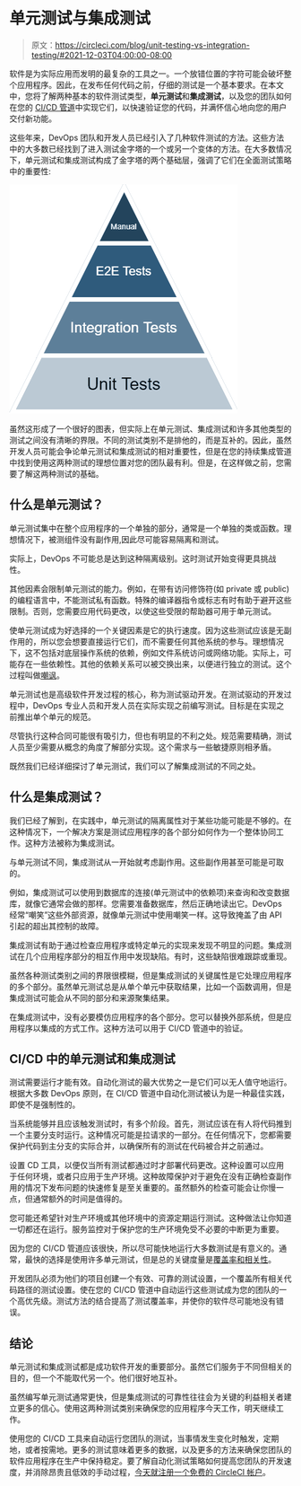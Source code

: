 # 单元测试与集成测试

> 原文：<https://circleci.com/blog/unit-testing-vs-integration-testing/#2021-12-03T04:00:00-08:00>

软件是为实际应用而发明的最复杂的工具之一。一个放错位置的字符可能会破坏整个应用程序。因此，在发布任何代码之前，仔细的测试是一个基本要求。在本文中，您将了解两种基本的软件测试类型，**单元测试**和**集成测试**，以及您的团队如何在您的 [CI/CD 管道](/blog/what-is-a-ci-cd-pipeline/)中实现它们，以快速验证您的代码，并满怀信心地向您的用户交付新功能。

这些年来，DevOps 团队和开发人员已经引入了几种软件测试的方法。这些方法中的大多数已经找到了进入测试金字塔的一个或另一个变体的方法。在大多数情况下，单元测试和集成测试构成了金字塔的两个基础层，强调了它们在全面测试策略中的重要性:

![The testing pyramid shows complementary test categories](img/55cf370c1bf9030856fc4d385b0060fe.png)

虽然这形成了一个很好的图表，但实际上在单元测试、集成测试和许多其他类型的测试之间没有清晰的界限。不同的测试类别不是排他的，而是互补的。因此，虽然开发人员可能会争论单元测试和集成测试的相对重要性，但是在您的持续集成管道中找到使用这两种测试的理想位置对您的团队最有利。但是，在这样做之前，您需要了解这两种测试的基础。

## 什么是单元测试？

单元测试集中在整个应用程序的一个单独的部分，通常是一个单独的类或函数。理想情况下，被测组件没有副作用,因此尽可能容易隔离和测试。

实际上，DevOps 不可能总是达到这种隔离级别。这时测试开始变得更具挑战性。

其他因素会限制单元测试的能力。例如，在带有访问修饰符(如 private 或 public)的编程语言中，不能测试私有函数。特殊的编译器指令或标志有时有助于避开这些限制。否则，您需要应用代码更改，以使这些受限的帮助器可用于单元测试。

使单元测试成为好选择的一个关键因素是它的执行速度。因为这些测试应该是无副作用的，所以您会想要直接运行它们，而不需要任何其他系统的参与。理想情况下，这不包括对底层操作系统的依赖，例如文件系统访问或网络功能。实际上，可能存在一些依赖性。其他的依赖关系可以被交换出来，以便进行独立的测试。这个过程叫做[嘲讽](/blog/how-to-test-software-part-i-mocking-stubbing-and-contract-testing/)。

单元测试也是高级软件开发过程的核心，称为测试驱动开发。在测试驱动的开发过程中，DevOps 专业人员和开发人员在实际实现之前编写测试。目标是在实现之前推出单个单元的规范。

尽管执行这种合同可能很有吸引力，但也有明显的不利之处。规范需要精确，测试人员至少需要从概念的角度了解部分实现。这个需求与一些敏捷原则相矛盾。

既然我们已经详细探讨了单元测试，我们可以了解集成测试的不同之处。

## 什么是集成测试？

我们已经了解到，在实践中，单元测试的隔离属性对于某些功能可能是不够的。在这种情况下，一个解决方案是测试应用程序的各个部分如何作为一个整体协同工作。这种方法被称为集成测试。

与单元测试不同，集成测试从一开始就考虑副作用。这些副作用甚至可能是可取的。

例如，集成测试可以使用到数据库的连接(单元测试中的依赖项)来查询和改变数据库，就像它通常会做的那样。您需要准备数据库，然后正确地读出它。DevOps 经常“嘲笑”这些外部资源，就像单元测试中使用嘲笑一样。这导致掩盖了由 API 引起的超出其控制的故障。

集成测试有助于通过检查应用程序或特定单元的实现来发现不明显的问题。集成测试在几个应用程序部分的相互作用中发现缺陷。有时，这些缺陷很难跟踪或重现。

虽然各种测试类别之间的界限很模糊，但是集成测试的关键属性是它处理应用程序的多个部分。虽然单元测试总是从单个单元中获取结果，比如一个函数调用，但是集成测试可能会从不同的部分和来源聚集结果。

在集成测试中，没有必要模仿应用程序的各个部分。您可以替换外部系统，但是应用程序以集成的方式工作。这种方法可以用于 CI/CD 管道中的验证。

## CI/CD 中的单元测试和集成测试

测试需要运行才能有效。自动化测试的最大优势之一是它们可以无人值守地运行。根据大多数 DevOps 原则，在 CI/CD 管道中自动化测试被认为是一种最佳实践，即使不是强制性的。

当系统能够并且应该触发测试时，有多个阶段。首先，测试应该在有人将代码推到一个主要分支时运行。这种情况可能是拉请求的一部分。在任何情况下，您都需要保护代码到主分支的实际合并，以确保所有的测试在代码被合并之前通过。

设置 CD 工具，以便仅当所有测试都通过时才部署代码更改。这种设置可以应用于任何环境，或者只应用于生产环境。这种故障保护对于避免在没有正确检查副作用的情况下发布问题的快速修复是至关重要的。虽然额外的检查可能会让你慢一点，但通常额外的时间是值得的。

您可能还希望针对生产环境或其他环境中的资源定期运行测试。这种做法让你知道一切都还在运行。服务监控对于保护您的生产环境免受不必要的中断更为重要。

因为您的 CI/CD 管道应该很快，所以尽可能快地运行大多数测试是有意义的。通常，最快的选择是使用许多单元测试，但是总的关键度量是[覆盖率和相关性](/blog/well-tested-code-in-search-of-meaningful-coverage/)。

开发团队必须为他们的项目创建一个有效、可靠的测试设置，一个覆盖所有相关代码路径的测试设置。使在您的 CI/CD 管道中自动运行这些测试成为您的团队的一个高优先级。测试方法的结合提高了测试覆盖率，并使你的软件尽可能地没有错误。

## 结论

单元测试和集成测试都是成功软件开发的重要部分。虽然它们服务于不同但相关的目的，但一个不能取代另一个。他们很好地互补。

虽然编写单元测试通常更快，但是集成测试的可靠性往往会为关键的利益相关者建立更多的信心。使用这两种测试类别来确保您的应用程序今天工作，明天继续工作。

使用您的 CI/CD 工具来自动运行您团队的测试，当事情发生变化时触发，定期地，或者按需地。更多的测试意味着更多的数据，以及更多的方法来确保您团队的软件应用程序在生产中保持稳定。要了解自动化测试策略如何提高您团队的开发速度，并消除昂贵且低效的手动过程，[今天就注册一个免费的 CircleCI 帐户](https://circleci.com/signup/)。